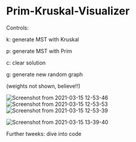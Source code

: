 
# Prim-Kruskal-Visualizer

Controls:

k: generate MST with Kruskal

p: generate MST with Prim

c: clear solution

g: generate new random graph


(weights not shown, believe!!)

![Screenshot from 2021-03-15 12-53-46](https://user-images.githubusercontent.com/54119843/111206558-235bc880-858e-11eb-80bb-ed93ddde406a.png)
![Screenshot from 2021-03-15 12-53-53](https://user-images.githubusercontent.com/54119843/111206563-25258c00-858e-11eb-9d45-5cd418321afa.png)
![Screenshot from 2021-03-15 12-53-39](https://user-images.githubusercontent.com/54119843/111206551-20f96e80-858e-11eb-89a8-1f2a083ee0d8.png)

![Screenshot from 2021-03-15 13-39-40](https://user-images.githubusercontent.com/54119843/111211363-ee527480-8593-11eb-95b9-aae569f25d66.png)

Further tweeks: dive into code

